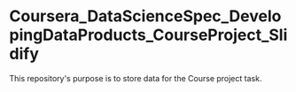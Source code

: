 # Coursera_DataScienceSpec_DevelopingDataProducts_CourseProject_Slidify
This repository's purpose is to store data for the Course project task.